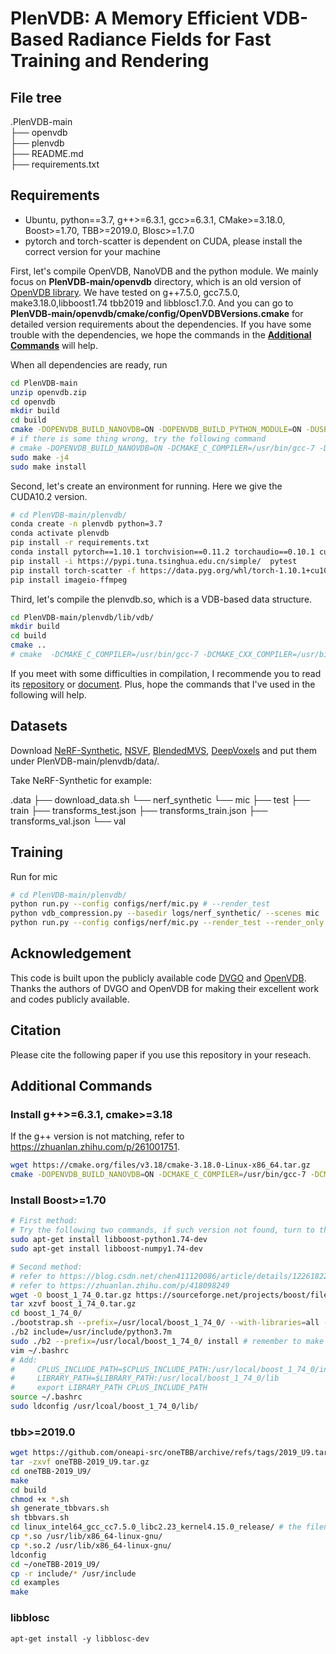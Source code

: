 # PlenVDB: A Memory Efficient VDB-Based Radiance Fields for Fast Training and Rendering



## File tree

.PlenVDB-main  
├── openvdb  
├── plenvdb  
├── README.md  
├── requirements.txt  

## Requirements

- Ubuntu, python==3.7, g++>=6.3.1, gcc>=6.3.1, CMake>=3.18.0, Boost>=1.70, TBB>=2019.0, Blosc>=1.7.0
- pytorch and torch-scatter is dependent on CUDA, please install the correct version for your machine

First, let's compile OpenVDB, NanoVDB and the python module. We mainly focus on **PlenVDB-main/openvdb** directory, which is an old version of [OpenVDB library](https://github.com/AcademySoftwareFoundation/openvdb). We have tested on g++7.5.0, gcc7.5.0, make3.18.0,libboost1.74 tbb2019 and libblosc1.7.0. And you can go to **PlenVDB-main/openvdb/cmake/config/OpenVDBVersions.cmake** for detailed version requirements about the dependencies. If you have some trouble with the dependencies, we hope the commands in the **[Additional Commands](#Additional-Commands)** will help.

When all dependencies are ready, run

```bash
cd PlenVDB-main
unzip openvdb.zip
cd openvdb
mkdir build
cd build
cmake -DOPENVDB_BUILD_NANOVDB=ON -DOPENVDB_BUILD_PYTHON_MODULE=ON -DUSE_NUMPY=ON ..
# if there is some thing wrong, try the following command
# cmake -DOPENVDB_BUILD_NANOVDB=ON -DCMAKE_C_COMPILER=/usr/bin/gcc-7 -DCMAKE_CXX_COMPILER=/usr/bin/g++-7 -DOPENVDB_BUILD_PYTHON_MODULE=ON -DCMAKE_PREFIX_PATH=/usr/local/boost_1_74_0/ -DUSE_NUMPY=ON ..
sudo make -j4
sudo make install
```

Second, let's create an environment for running. Here we give the CUDA10.2 version.

```bash
# cd PlenVDB-main/plenvdb/
conda create -n plenvdb python=3.7
conda activate plenvdb
pip install -r requirements.txt
conda install pytorch==1.10.1 torchvision==0.11.2 torchaudio==0.10.1 cudatoolkit=10.2 -c pytorch
pip install -i https://pypi.tuna.tsinghua.edu.cn/simple/  pytest
pip install torch-scatter -f https://data.pyg.org/whl/torch-1.10.1+cu102.html
pip install imageio-ffmpeg
```

Third, let's compile the plenvdb.so, which is a VDB-based data structure.

```bash
cd PlenVDB-main/plenvdb/lib/vdb/
mkdir build
cd build
cmake ..
# cmake  -DCMAKE_C_COMPILER=/usr/bin/gcc-7 -DCMAKE_CXX_COMPILER=/usr/bin/g++-7 ..
```

If you meet with some difficulties in compilation, I recommende you to read its [repository](https://github.com/AcademySoftwareFoundation/openvdb) or [document](https://www.openvdb.org/documentation/doxygen/build.html). Plus, hope the commands that I've used in the following will help.

## Datasets

Download [NeRF-Synthetic](https://drive.google.com/drive/folders/128yBriW1IG_3NJ5Rp7APSTZsJqdJdfc1), [NSVF](https://dl.fbaipublicfiles.com/nsvf/dataset/Synthetic_NSVF.zip), [BlendedMVS](https://dl.fbaipublicfiles.com/nsvf/dataset/BlendedMVS.zip), [DeepVoxels](https://drive.google.com/open?id=1ScsRlnzy9Bd_n-xw83SP-0t548v63mPH) and put them under PlenVDB-main/plenvdb/data/.

Take NeRF-Synthetic for example:

.data
├── download_data.sh
└── nerf_synthetic
    └── mic
        ├── test
        ├── train
        ├── transforms_test.json
        ├── transforms_train.json
        ├── transforms_val.json
        └── val

## Training

Run for mic

```bash
# cd PlenVDB-main/plenvdb/
python run.py --config configs/nerf/mic.py # --render_test
python vdb_compression.py --basedir logs/nerf_synthetic/ --scenes mic
python run.py --config configs/nerf/mic.py --render_test --render_only --cps
```



## Acknowledgement

This code is built upon the publicly available code [DVGO](https://github.com/sunset1995/DirectVoxGO) and [OpenVDB](https://github.com/AcademySoftwareFoundation/openvdb). Thanks the authors of DVGO and OpenVDB for making their excellent work and codes publicly available.



## Citation

Please cite the following paper if you use this repository in your reseach.





## Additional Commands

### Install g++>=6.3.1, cmake>=3.18

If the g++ version is not matching, refer to https://zhuanlan.zhihu.com/p/261001751.
```bash
wget https://cmake.org/files/v3.18/cmake-3.18.0-Linux-x86_64.tar.gz
cmake -DOPENVDB_BUILD_NANOVDB=ON -DCMAKE_C_COMPILER=/usr/bin/gcc-7 -DCMAKE_CXX_COMPILER=/usr/bin/g++-7 ..
```

### Install Boost>=1.70
```bash
# First method:
# Try the following two commands, if such version not found, turn to the second method.
sudo apt-get install libboost-python1.74-dev
sudo apt-get install libboost-numpy1.74-dev

# Second method:
# refer to https://blog.csdn.net/chen411120086/article/details/122618226
# refer to https://zhuanlan.zhihu.com/p/418098249
wget -O boost_1_74_0.tar.gz https://sourceforge.net/projects/boost/files/boost/1.74.0/boost_1_74_0.tar.gz/download
tar xzvf boost_1_74_0.tar.gz
cd boost_1_74_0/
./bootstrap.sh --prefix=/usr/local/boost_1_74_0/ --with-libraries=all --with-python-version=3.7 --with-python=/usr/bin/python3.7 --with-python-root=/usr/lib/python3.7/
./b2 include=/usr/include/python3.7m
sudo ./b2 --prefix=/usr/local/boost_1_74_0/ install # remember to make sure that /usr/bin/python->/usr/bin/python3.7
vim ~/.bashrc
# Add:
#     CPLUS_INCLUDE_PATH=$CPLUS_INCLUDE_PATH:/usr/local/boost_1_74_0/include
#     LIBRARY_PATH=$LIBRARY_PATH:/usr/local/boost_1_74_0/lib
#     export LIBRARY_PATH CPLUS_INCLUDE_PATH
source ~/.bashrc
sudo ldconfig /usr/lcoal/boost_1_74_0/lib/
```

### tbb>=2019.0
```bash
wget https://github.com/oneapi-src/oneTBB/archive/refs/tags/2019_U9.tar.gz
tar -zxvf oneTBB-2019_U9.tar.gz
cd oneTBB-2019_U9/
make
cd build
chmod +x *.sh
sh generate_tbbvars.sh
sh tbbvars.sh
cd linux_intel64_gcc_cc7.5.0_libc2.23_kernel4.15.0_release/ # the filename might be different on yr machine
cp *.so /usr/lib/x86_64-linux-gnu/
cp *.so.2 /usr/lib/x86_64-linux-gnu/
ldconfig
cd ~/oneTBB-2019_U9/
cp -r include/* /usr/include
cd examples
make
```

### libblosc

```
apt-get install -y libblosc-dev
```
